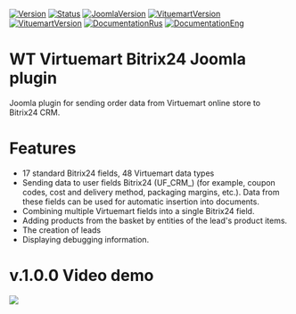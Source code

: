 [![Version](https://img.shields.io/badge/Version-2.0.0-blue.svg)](https://web-tolk.ru/en/dev/joomla-plugins/wt-virtuemart-bitrix24.html) [![Status](https://img.shields.io/badge/Status-stable-green.svg)]() [![JoomlaVersion](https://img.shields.io/badge/Joomla-4.3.+-orange.svg)]() [![VituemartVersion](https://img.shields.io/badge/Virtuemart-4.0.+-important.svg)]() [![VituemartVersion](https://img.shields.io/badge/Virtuemart-5.0.+-important.svg)]() [![DocumentationRus](https://img.shields.io/badge/Documentation-rus-blue.svg)](https://web-tolk.ru/dev/joomla-plugins/wt-virtuemart-bitrix24) [![DocumentationEng](https://img.shields.io/badge/Documentation-eng-blueviolet.svg)](https://web-tolk.ru/en/dev/joomla-plugins/wt-virtuemart-bitrix24)

# WT Virtuemart Bitrix24 Joomla plugin
Joomla plugin for sending order data from Virtuemart online store to Bitrix24 CRM.

# Features
- 17 standard Bitrix24 fields, 48 Virtuemart data types
- Sending data to user fields Bitrix24 (UF_CRM_) (for example, coupon codes, cost and delivery method, packaging margins, etc.). Data from these fields can be used for automatic insertion into documents.
- Combining multiple Virtuemart fields into a single Bitrix24 field.
- Adding products from the basket by entities of the lead's product items.
- The creation of leads
- Displaying debugging information.

# v.1.0.0 Video demo
[![](https://img.youtube.com/vi/HP8AARblB28/0.jpg)](https://www.youtube.com/watch?v=HP8AARblB28)
